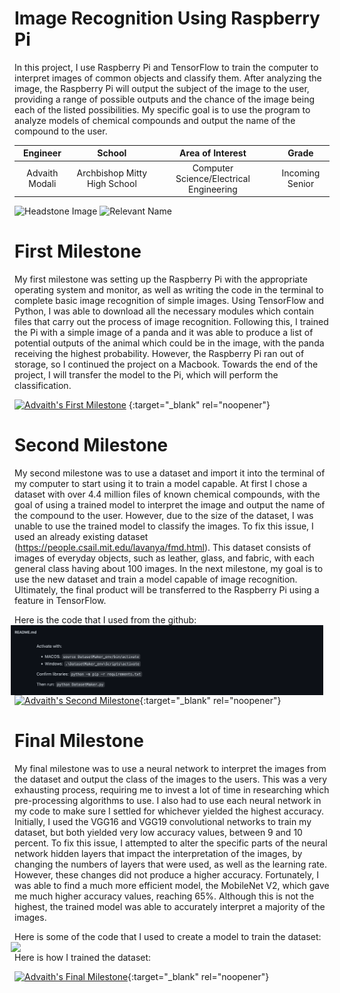 ﻿# Image Recognition Using Raspberry Pi 
In this project, I use Raspberry Pi and TensorFlow to train the computer to interpret images of common objects and classify them. After analyzing the image, the Raspberry Pi will output the subject of the image to the user, providing a range of possible outputs and the chance of the image being each of the listed possibilities. My specific goal is to use the program to analyze models of chemical compounds and output the name of the compound to the user.

| **Engineer** | **School** | **Area of Interest** | **Grade** |
|:--:|:--:|:--:|:--:|
| Advaith Modali | Archbishop Mitty High School | Computer Science/Electrical Engineering | Incoming Senior

![Headstone Image](https://bluestampengineering.com/wp-content/uploads/2020/05/facial-recognition-data-points-6.jpg)
![Relevant Name](https://www.raspberrypi.org/homepage-9df4b/static/532b4c25752c4235d76cc41051baf9ab/16e7d/877fb653-7b43-4931-9cee-977a22571f65_3b%2BAngle%2B2%2Brefresh.jpg)
  
# First Milestone
My first milestone was setting up the Raspberry Pi with the appropriate operating system and monitor, as well as writing the code in the terminal to complete basic image recognition of simple images. Using TensorFlow and Python, I was able to download all the necessary modules which contain files that carry out the process of image recognition. Following this, I trained the Pi with a simple image of a panda and it was able to produce a list of potential outputs of the animal which could be in the image, with the panda receiving the highest probability. However, the Raspberry Pi ran out of storage, so I continued the project on a Macbook. Towards the end of the project, I will transfer the model to the Pi, which will perform the classification. 

[![Advaith's First Milestone](https://res.cloudinary.com/marcomontalbano/image/upload/v1626108347/video_to_markdown/images/youtube--DQkVnk6YrMI-c05b58ac6eb4c4700831b2b3070cd403.jpg)](https://www.youtube.com/watch?v=DQkVnk6YrMI "Advaith's First Milestone") {:target="_blank" rel="noopener"}

# Second Milestone
My second milestone was to use a dataset and import it into the terminal of my computer to start using it to train a model capable. At first I chose a dataset with over 4.4 million files of known chemical compounds, with the goal of using a trained model to interpret the image and output the name of the compound to the user. However, due to the size of the dataset, I was unable to use the trained model to classify the images. To fix this issue, I used an already existing dataset (https://people.csail.mit.edu/lavanya/fmd.html). This dataset consists of images of everyday objects, such as leather, glass, and fabric, with each general class having about 100 images. In the next milestone, my goal is to use the new dataset and train a model capable of image recognition. Ultimately, the final product will be transferred to the Raspberry Pi using a feature in TensorFlow.

Here is the code that I used from the github:
<img src="images/Screen Shot 2021-07-16 at 9.52.34 AM.png" width=500 align=center style="float:right; padding-right:10px">

[![Advaith's Second Milestone](https://res.cloudinary.com/marcomontalbano/image/upload/v1626710909/video_to_markdown/images/youtube--ybwLgJEi8nY-c05b58ac6eb4c4700831b2b3070cd403.jpg)](https://youtu.be/ybwLgJEi8nY "Advaith's Second Milestone"){:target="_blank" rel="noopener"}
# Final Milestone
  

My final milestone was to use a neural network to interpret the images from the dataset and output the class of the images to the users. This was a very exhausting process, requiring me to invest a lot of time in researching which pre-processing algorithms to use. I also had to use each neural network in my code to make sure I settled for whichever yielded the highest accuracy. Initially, I used the VGG16 and VGG19 convolutional networks to train my dataset, but both yielded very low accuracy values, between 9 and 10 percent. To fix this issue, I attempted to alter the specific parts of the neural network hidden layers that impact the interpretation of the images, by changing the numbers of layers that were used, as well as the learning rate. However, these changes did not produce a higher accuracy. Fortunately, I was able to find a much more efficient model, the MobileNet V2, which gave me much higher accuracy values, reaching 65%. Although this is not the highest, the trained model was able to accurately interpret a majority of the images.

Here is some of the code that I used to create a model to train the dataset:
<img src="images/carbon.png" width=500 align=center style="float:right; padding-right:10px">

Here is how I trained the dataset:

[![Advaith's Final Milestone](https://res.cloudinary.com/marcomontalbano/image/upload/v1612574117/video_to_markdown/images/youtube--CaCazFBhYKs-c05b58ac6eb4c4700831b2b3070cd403.jpg)](https://www.youtube.com/watch?v=CaCazFBhYKs "First Milestone"){:target="_blank" rel="noopener"}
